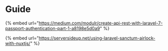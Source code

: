 # Guide

{% embed url="https://medium.com/modulr/create-api-rest-with-laravel-7-passport-authentication-part-1-a8198e5d0a9" %}

{% embed url="https://serversideup.net/using-laravel-sanctum-airlock-with-nuxtjs/" %}





